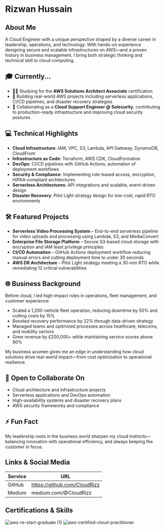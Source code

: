 # Rizwan Hussain


## About Me

A Cloud Engineer with a unique perspective shaped by a diverse career in leadership, operations, and technology. With hands-on experience designing secure and scalable infrastructures on AWS—and a proven history in business management.  I bring both strategic thinking and technical skill to cloud computing.

## 🎓 Currently...

- 🧑‍🏫 Studying for the **AWS Solutions Architect Associate** certification  
- 🚀 Building real-world AWS projects including serverless applications, CI/CD pipelines, and disaster recovery strategies  
- 🤝 Collaborating as a **Cloud Support Engineer @ Solecurity**, contributing to production-ready infrastructure and improving cloud security postures

## 💻 Technical Highlights

- **Cloud Infrastructure**: IAM, VPC, S3, Lambda, API Gateway, DynamoDB, CloudFront  
- **Infrastructure as Code**: Terraform, AWS CDK, CloudFormation  
- **DevOps**: CI/CD pipelines with GitHub Actions, automation of deployment workflows  
- **Security & Compliance**: Implementing role-based access, encryption, HIPAA-compliant architectures  
- **Serverless Architectures**: API integrations and scalable, event-driven design  
- **Disaster Recovery**: Pilot Light strategy design for low-cost, rapid RTO environments
## 🛠️ Featured Projects

- **Serverless Video Processing System** – End-to-end serverless pipeline for video uploads and processing using Lambda, S3, and MediaConvert  
- **Enterprise File Storage Platform** – Secure S3-based cloud storage with encryption and IAM least privilege principles  
- **CI/CD Automation** – GitHub Actions deployment workflow reducing manual errors and cutting deployment time to under 30 seconds  
- **AWS DR Architecture** – Pilot Light strategy meeting a 30-min RTO while remediating 12 critical vulnerabilities

## 🌐 Business Background

Before cloud, I led high-impact roles in operations, fleet management, and customer experience:

- Scaled a 1,200-vehicle fleet operation, reducing downtime by 50% and cutting costs by 15%  
- Boosted recovery performance by 22% through data-driven strategy 
- Managed teams and optimized processes across healthcare, telecoms, and mobility sectors  
- Grew revenue by £200,000+ while maintaining service scores above 90%

My business acumen gives me an edge in understanding how cloud solutions drive real-world impact—from cost optimization to operational resilience.

## 🤝 Open to Collaborate On

- Cloud architecture and infrastructure projects  
- Serverless applications and DevOps automation  
- High-availability systems and disaster recovery plans  
- AWS security frameworks and compliance

## ⚡ Fun Fact

My leadership roots in the business world sharpen my cloud instincts—balancing innovation with operational efficiency, and always keeping the customer in focus.


## Links & Social Media

| Service    |             URL               |  
|-----------|--------------------------------|
| GitHub    | https://github.com/CloudRizz   |
| Medium    | medium.com/@CloudRizz          |


## Certifications & Skills

![aws-re-start-graduate (1)](https://github.com/user-attachments/assets/de3b6763-4063-4c7f-84db-117cb52b7e63) ![aws-certified-cloud-practitioner](https://github.com/user-attachments/assets/321aa4da-d61e-4fa5-b4d9-611a1b5ba844)  

